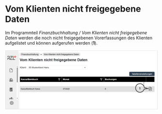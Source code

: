 # Vom Klienten nicht freigegebene Daten

Im Programmteil *Finanzbuchhaltung / Vom Klienten nicht freigegebene Daten* werden die noch nicht freigegebenen Vorerfassungen des Klienten
aufgelistet und können aufgerufen werden (**1**).

![](img/image4.png)